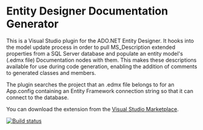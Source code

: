 Entity Designer Documentation Generator
========================

This is a Visual Studio plugin for the ADO.NET Entity Designer. It hooks into the model update process
in order to pull MS_Description extended properties from a SQL Server database and populate an entity 
model's (.edmx file) Documentation nodes with them. This makes these descriptions available for use 
during code generation, enabling the addition of comments to generated classes and members.

The plugin searches the project that an .edmx file belongs to for an App.config containing an Entity
Framework connection string so that it can connect to the database.

You can download the extension from the [Visual Studio Marketplace](https://marketplace.visualstudio.com/items?itemName=mthamil.EntityDesignerDocumentationGenerator).

[![Build status](https://ci.appveyor.com/api/projects/status/mm03ivfgrpo7g22b)](https://ci.appveyor.com/project/mthamil/efdocumentationgenerator)
